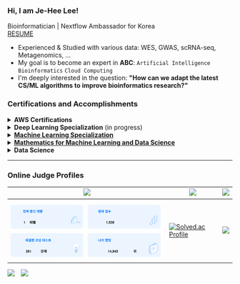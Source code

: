 ### Hi, I am Je-Hee Lee!
Bioinformatician | Nextflow Ambassador for Korea     
[RESUME](https://drive.google.com/file/d/1UBlZRu7vQJppDS8_5mekHGyQzBCC8gtF/view?usp=drive_link) 

* Experienced & Studied with various data: WES, GWAS, scRNA-seq, Metagenomics, ... 
* My goal is to become an expert in **ABC**: `Artificial Intelligence` `Bioinformatics` `Cloud Computing`
* I'm deeply interested in the question: **"How can we adapt the latest CS/ML algorithms to improve bioinformatics research?"**


### Certifications and Accomplishments
<details>
  <summary><b>AWS Certifications</b></summary>

  [<img src='https://images.credly.com/size/340x340/images/0e284c3f-5164-4b21-8660-0d84737941bc/image.png' width='150'></img>](https://www.credly.com/badges/be2de165-e023-426e-86d8-ba35c5d4ec9e/linked_in_profile)
</details>

<details>
<summary><b>Deep Learning Specialization</b> (in progress)</summary>

- [Neural Networks and Deep Learning](https://www.coursera.org/account/accomplishments/verify/R2WK0FA9MFJY)
- [Improving Deep Neural Networks: Hyperparameter Tuning, Regularization and Optimization](https://www.coursera.org/account/accomplishments/verify/P5ZPUCWLHMS4)
- [Structuring Machine Learning Projects](https://www.coursera.org/account/accomplishments/records/320LFCOV04QC)
- [Convolutional Neural Networks](https://coursera.org/share/5b2e7872067524566f8830927daa44a1)
- Sequence Models
</details>

<details>
<summary><b><a href="https://coursera.org/share/93c12abcd8c67382d5d5fa2bad2f53ed">Machine Learning Specialization</a></b></summary>
  
  - [Supervised Machine Learning: Regression and Classification](https://www.coursera.org/account/accomplishments/verify/JCKVDE3AX1K6)
  - [Advanced Learning Algorithms](https://www.coursera.org/account/accomplishments/verify/XMXVYB4USXWL)
  - [Unsupervised Learning, Recommenders, Reinforcement Learning](https://coursera.org/share/32d793aa7d979b2ce47c6809875e9ebd)
</details>

<details>
  <summary><b><a href="https://coursera.org/share/6d094f57ced10ab14e3f0b30bcc4d741">Mathematics for Machine Learning and Data Science</a></b></summary>

  - [Linear Algebra for Machine Learning and Data Science](https://www.coursera.org/account/accomplishments/verify/66DNLHJKUTBB)
  - [Calculus for Machine Learning and Data Science](https://www.coursera.org/account/accomplishments/verify/H4D7SFYLRR6C)
  - [Probability & Statistics for Machine Learning & Data Science](https://coursera.org/share/2d80e70000d8ca551d9cf23f27721fe8)
</details>

<details>
  <summary><b>Data Science</b></summary>
  
- [Introduction to Computational Thinking and Data Science (MITx: 6.00.2x)](https://courses.edx.org/certificates/789e5c1af03e44fd903ba531593029ac)
- [Introduction to Probability (Havardx: STAT110x)](https://courses.edx.org/certificates/df5ea0ac20b441deba4b7d39ff78288f)
</details>

---

### Online Judge Profiles
|[<img src="https://theme.zdassets.com/theme_assets/9483888/f7b9b68643e5a9a3bda6dc5a238152b1d467c9f0.png" width='250'></img>](https://programmers.co.kr/)|[<img src='https://d2gd6pc034wcta.cloudfront.net/images/logo@2x.png' width='400'></img>](https://www.acmicpc.net/)|[<img src='https://upload.wikimedia.org/wikipedia/commons/thumb/0/0a/LeetCode_Logo_black_with_text.svg/250px-LeetCode_Logo_black_with_text.svg.png' width='200'></img>](https://leetcode.com/)|
|---|---|---|
|<img src=https://github.com/jhlee0637/github-programmers-rank/blob/master/lib/result.svg width='520'></img>|[![Solved.ac Profile](http://mazassumnida.wtf/api/generate_badge?boj=jhlee2020)](https://solved.ac/jhlee2020)|[![](https://leetcard.jacoblin.cool/jhlee0637?theme=unicorn)](https://leetcode.com/u/jhlee0637/)

[<img src='https://compeau.cbd.cmu.edu/wp-content/uploads/2016/08/rosalindlogo-300x89.jpg' width='100'></img>](https://rosalind.info/users/j2)　[<img src=https://www.kaggle.com/static/images/site-logo.svg width='70'></img>](https://www.kaggle.com/lee2021dec17)
